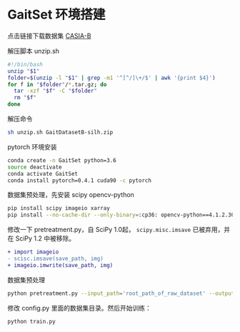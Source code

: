 # GaitSet 环境搭建

点击链接下载数据集 [CASIA-B](http://www.cbsr.ia.ac.cn/GaitDatasetB-silh.zip)

解压脚本 unzip.sh

```bash
#!/bin/bash
unzip "$1"
folder=$(unzip -l "$1" | grep -m1 '^[^/]\+/$' | awk '{print $4}')
for f in "$folder"/*.tar.gz; do
  tar -xzf "$f" -C "$folder"
  rm "$f"
done
```

解压命令
```bash
sh unzip.sh GaitDatasetB-silh.zip
```

pytorch 环境安装

```bash
conda create -n GaitSet python=3.6
source deactivate
conda activate GaitSet
conda install pytorch=0.4.1 cuda90 -c pytorch
```

数据集预处理，先安装 scipy opencv-python

```bash
pip install scipy imageio xarray
pip install --no-cache-dir --only-binary=:cp36: opencv-python==4.1.2.30
```

修改一下 pretreatment.py，自 SciPy 1.0起， `scipy.misc.imsave` 已被弃用，并在 SciPy 1.2 中被移除。

```diff
+ import imageio
- scisc.imsave(save_path, img)
+ imageio.imwrite(save_path, img)
```

数据集预处理

```bash
python pretreatment.py --input_path='root_path_of_raw_dataset' --output_path='root_path_for_output'
```

修改 config.py 里面的数据集目录。然后开始训练：

```bash
python train.py
```

